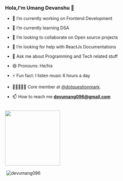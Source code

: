 ### Hola,I'm Umang Devanshu 👋

- 🔭 I’m currently working on Frontend Development
- 🌱 I’m currently learning DSA
- 👯 I’m looking to collaborate on Open source projects
- 🤔 I’m looking for help with ReactJs Documentations
- 💬 Ask me about Programming and Tech related stuff
- 😄 Pronouns: He/his
- ⚡ Fun fact: I listen music 6 hours a day
- 🧑🏻‍🤝‍🧑🏾 Core member at [@dotquestionmark](https://www.linkedin.com/company/dot-questionmark).

- 📫 How to reach me **devumang096@gmail.com**

<br>
<a href="https://github.com/devumang096">
  <img height="180em" src="https://github-readme-streak-stats.herokuapp.com/?user=devumang096&" />
</a>
<br>

<p>&nbsp;<img align="center" src="https://github-readme-stats.vercel.app/api?username=devumang096&show_icons=true&locale=en" alt="devumang096" /></p>
